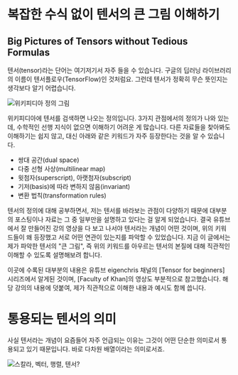 # 복잡한 수식 없이 텐서의 큰 그림 이해하기  
## Big Pictures of Tensors without Tedious Formulas

텐서(tensor)라는 단어는 여기저기서 자주 들을 수 있습니다. 구글의 딥러닝 라이브러리의 이름이 텐서플로우(TensorFlow)인 것처럼요. 그런데 텐서가 정확히 무슨 뜻인지는 생각보다 알기 어렵습니다.

![위키피디아 정의 그림]()

위키피디아에 텐서를 검색하면 나오는 정의입니다. 3가지 관점에서의 정의가 나와 있는데, 수학적인 선행 지식이 없으면 이해하기 어려운 게 많습니다. 다른 자료들을 찾아봐도 이해하기는 쉽지 않고, 대신 아래와 같은 키워드가 자주 등장한다는 것을 알 수 있습니다.

* 쌍대 공간(dual space)
* 다중 선형 사상(multilinear map)
* 윗첨자(superscript), 아랫첨자(subscript)
* 기저(basis)에 따라 변하지 않음(invariant)
* 변환 법칙(transformation rules)

텐서의 정의에 대해 공부하면서, 저는 텐서를 바라보는 관점이 다양하기 때문에 대부분의 포스팅이나 자료는 그 중 일부만을 설명하고 있다는 걸 알게 되었습니다. 결국 유튜브에서 잘 만들어진 강의 영상을 다 보고 나서야 텐서라는 개념이 어떤 것이며, 위의 키워드들이 왜 등장했고 서로 어떤 연관이 있는지를 파악할 수 있었습니다. 지금 이 글에서는 제가 파악한 텐서의 "큰 그림", 즉 위의 키워드를 아우르는 텐서의 본질에 대해 직관적인 이해할 수 있도록 설명해보려 합니다.

이곳에 수록된 대부분의 내용은 유튜브 eigenchris 채널의 [Tensor for beginners] 시리즈에서 알게된 것이며, [Faculty of Khan]의 영상도 부분적으로 참고했습니다. 해당 강의의 내용에 덧붙여, 제가 직관적으로 이해한 내용과 예시도 함께 씁니다.

# 통용되는 텐서의 의미

사실 텐서라는 개념이 요즘들어 자주 언급되는 이유는 그것이 어떤 단순한 의미로서 통용되고 있기 때문입니다. 바로 다차원 배열이라는 의미로서죠. 

![스칼라, 벡터, 행렬, 텐서?]()
